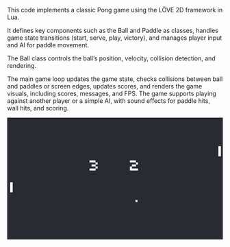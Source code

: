 This code implements a classic Pong game using the LÖVE 2D framework in Lua.

It defines key components such as the Ball and Paddle as classes, handles game state transitions (start, serve, play, victory), and manages player input and AI for paddle movement. 

The Ball class controls the ball’s position, velocity, collision detection, and rendering.

The main game loop updates the game state, checks collisions between ball and paddles or screen edges, updates scores, and renders the game visuals, including scores, messages, and FPS. The game supports playing against another player or a simple AI, with sound effects for paddle hits, wall hits, and scoring.

![Gameplay screenshot](../images/pong_banner.jpg)